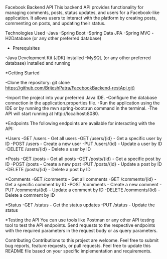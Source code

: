 Facebook Backend API
This backend API provides functionality for managing comments, posts, status updates, and users for a Facebook-like application. It allows users to interact with the platform by creating posts, commenting on posts, and updating their status.

Technologies Used
-Java
-Spring Boot
-Spring Data JPA
-Spring MVC
-H2Database (or any other preferred database)

* Prerequisites
  
-Java Development Kit (JDK) installed
-MySQL (or any other preferred database) installed and running

*Getting Started

-Clone the repository: git clone <https://github.com/BrijeshPatra/FacebookBackend-restApi.git)>

-Import the project into your preferred Java IDE.
-Configure the database connection in the application.properties file.
-Run the application using the IDE or by running the mvn spring-boot:run command in the terminal.
-The API will start running at http://localhost:8080.

*Endpoints
The following endpoints are available for interacting with the API:

*Users
-GET /users - Get all users
-GET /users/{id} - Get a specific user by ID
-POST /users - Create a new user
-PUT /users/{id} - Update a user by ID
-DELETE /users/{id} - Delete a user by ID

*Posts
-GET /posts - Get all posts
-GET /posts/{id} - Get a specific post by ID
-POST /posts - Create a new post
-PUT /posts/{id} - Update a post by ID
-DELETE /posts/{id} - Delete a post by ID

*Comments
-GET /comments - Get all comments
-GET /comments/{id} - Get a specific comment by ID
-POST /comments - Create a new comment
-PUT /comments/{id} - Update a comment by ID
-DELETE /comments/{id} - Delete a comment by ID

*Status
-GET /status - Get the status updates
-PUT /status - Update the status

*Testing the API
You can use tools like Postman or any other API testing tool to test the API endpoints. Send requests to the respective endpoints with the required parameters in the request body or as query parameters.

Contributing
Contributions to this project are welcome. Feel free to submit bug reports, feature requests, or pull requests.
Feel free to update this README file based on your specific implementation and requirements.
